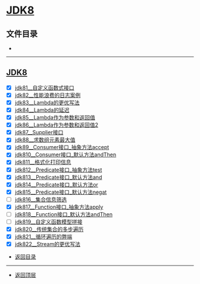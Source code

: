
# [JDK8](../README.md)

## 文件目录

- [](#)

--------------------

## [JDK8](src/main/java/com/cpucode/java)

- [x] [jdk81__自定义函数式接口](src/main/java/com/cpucode/java/jdk81.java)
- [x] [jdk82__性能浪费的日志案例](src/main/java/com/cpucode/java/jdk82.java)
- [x] [jdk83__Lambda的更优写法](src/main/java/com/cpucode/java/jdk83.java)
- [x] [jdk84__Lambda的延迟](src/main/java/com/cpucode/java/jdk84.java)
- [x] [jdk85__Lambda作为参数和返回值](src/main/java/com/cpucode/java/jdk85.java)
- [x] [jdk86__Lambda作为参数和返回值2](src/main/java/com/cpucode/java/jdk86.java)
- [x] [jdk87__Supplier接口](src/main/java/com/cpucode/java/jdk87.java)
- [x] [jdk88__求数组元素最大值](src/main/java/com/cpucode/java/jdk88.java)
- [x] [jdk89__Consumer接口_抽象方法accept](src/main/java/com/cpucode/java/jdk89.java)
- [x] [jdk810__Consumer接口_默认方法andThen](src/main/java/com/cpucode/java/jdk810.java)
- [x] [jdk811__格式化打印信息](src/main/java/com/cpucode/java/jdk811.java)
- [x] [jdk812__Predicate接口_抽象方法test](src/main/java/com/cpucode/java/jdk812.java)
- [x] [jdk813__Predicate接口_默认方法and](src/main/java/com/cpucode/java/jdk813.java)
- [x] [jdk814__Predicate接口_默认方法or](src/main/java/com/cpucode/java/jdk814.java)
- [x] [jdk815__Predicate接口_默认方法negat](src/main/java/com/cpucode/java/jdk815.java)
- [ ] [jdk816__集合信息筛选](src/main/java/com/cpucode/java/jdk816.java)
- [x] [jdk817__Function接口_抽象方法apply](src/main/java/com/cpucode/java/jdk817.java)
- [ ] [jdk818__Function接口_默认方法andThen](src/main/java/com/cpucode/java/jdk818.java)
- [ ] [jdk819__自定义函数模型拼接](src/main/java/com/cpucode/java/jdk819.java)
- [x] [jdk820__传统集合的多步遍历](src/main/java/com/cpucode/java/jdk820.java)
- [x] [jdk821__循环遍历的弊端](src/main/java/com/cpucode/java/jdk821.java)
- [x] [jdk822__Stream的更优写法](src/main/java/com/cpucode/java/jdk822.java)

- [返回目录](#文件目录)

-------------

- [返回顶层](../README.md)